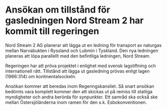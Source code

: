 # Ansökan om tillstånd för gasledningen Nord Stream 2 har kommit till regeringen

Nord Stream 2 AG planerar att lägga ut en ledning för transport av naturgas mellan Narvabukten i Ryssland och Lubmin i Tyskland. Den nya ledningen planeras att löpa parallellt med den befintliga ledningen, Nord Stream.

Regeringen har att pröva projektet i enlighet med svensk lagstiftning och internationell rätt. Tillstånd att lägga ut gasledning prövas enligt lagen (1966:314\) om kontinentalsockeln.

Ansökan kommer att beredas inom Regeringskansliet. Så snart ansökan bedömts vara komplett kommer den att skickas ut på remiss till statliga myndigheter och andra berörda för synpunkter. Ett samråd ska också ske mellan Östersjöländerna inom ramen för den s.k. Esbokonventionen.
